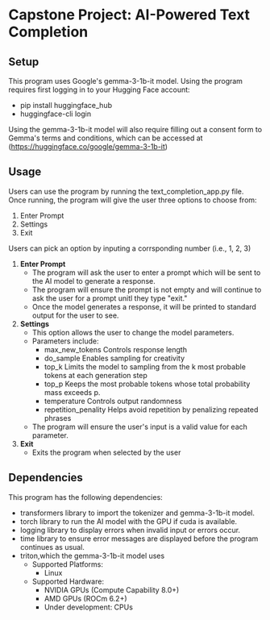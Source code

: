 # Capstone Project: AI-Powered Text Completion
## Setup
This program uses Google's gemma-3-1b-it model.
Using the program requires first logging in to your Hugging Face account:
- pip install huggingface_hub
- huggingface-cli login

Using the gemma-3-1b-it model will also require filling out a consent form to Gemma's terms and conditions, which can be accessed at (https://huggingface.co/google/gemma-3-1b-it)

## Usage
Users can use the program by running the text_completion_app.py file. Once running, the program will give the user three options to choose from:
1. Enter Prompt
2. Settings
3. Exit

Users can pick an option by inputing a corrsponding number (i.e., 1, 2, 3)
1. __Enter Prompt__
   - The program will ask the user to enter a prompt which will be sent to the AI model to generate a response.
   - The program will ensure the prompt is not empty and will continue to ask the user for a prompt unitl they type "exit."
   - Once the model generates a response, it will be printed to standard output for the user to see.
2. __Settings__
   - This option allows the user to change the model parameters.
   - Parameters include:
       - max_new_tokens         Controls response length
       - do_sample              Enables sampling for creativity
       - top_k                  Limits the model to sampling from the k most probable tokens at each generation step
       - top_p                  Keeps the most probable tokens whose total probability mass exceeds p.
       - temperature            Controls output randomness
       - repetition_penality    Helps avoid repetition by penalizing repeated phrases
   - The program will ensure the user's input is a valid value for each parameter.
3. __Exit__
   - Exits the program when selected by the user

## Dependencies
This program has the following dependencies:
- transformers library to import the tokenizer and gemma-3-1b-it model.
- torch library to run the AI model with the GPU if cuda is available.
- logging library to display errors when invalid input or errors occur.
- time library to ensure error messages are displayed before the program continues as usual.
- triton,which the gemma-3-1b-it model uses
  - Supported Platforms:
    - Linux
  - Supported Hardware:
    - NVIDIA GPUs (Compute Capability 8.0+)
    - AMD GPUs (ROCm 6.2+)
    - Under development: CPUs
